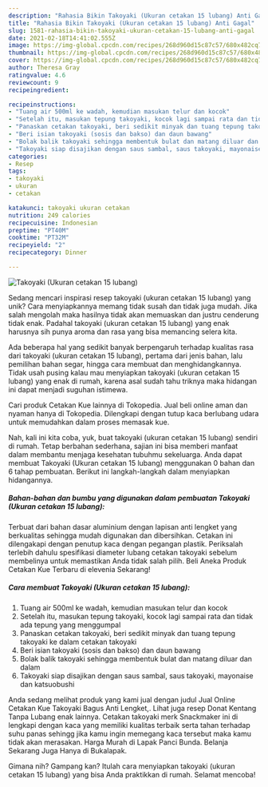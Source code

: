```yaml
---
description: "Rahasia Bikin Takoyaki (Ukuran cetakan 15 lubang) Anti Gagal"
title: "Rahasia Bikin Takoyaki (Ukuran cetakan 15 lubang) Anti Gagal"
slug: 1581-rahasia-bikin-takoyaki-ukuran-cetakan-15-lubang-anti-gagal
date: 2021-02-18T14:41:02.555Z
image: https://img-global.cpcdn.com/recipes/268d960d15c87c57/680x482cq70/takoyaki-ukuran-cetakan-15-lubang-foto-resep-utama.jpg
thumbnail: https://img-global.cpcdn.com/recipes/268d960d15c87c57/680x482cq70/takoyaki-ukuran-cetakan-15-lubang-foto-resep-utama.jpg
cover: https://img-global.cpcdn.com/recipes/268d960d15c87c57/680x482cq70/takoyaki-ukuran-cetakan-15-lubang-foto-resep-utama.jpg
author: Theresa Gray
ratingvalue: 4.6
reviewcount: 9
recipeingredient:

recipeinstructions:
- "Tuang air 500ml ke wadah, kemudian masukan telur dan kocok"
- "Setelah itu, masukan tepung takoyaki, kocok lagi sampai rata dan tidak ada tepung yang menggumpal"
- "Panaskan cetakan takoyaki, beri sedikit minyak dan tuang tepung takoyaki ke dalam cetakan takoyaki"
- "Beri isian takoyaki (sosis dan bakso) dan daun bawang"
- "Bolak balik takoyaki sehingga membentuk bulat dan matang diluar dan dalam"
- "Takoyaki siap disajikan dengan saus sambal, saus takoyaki, mayonaise dan katsuobushi"
categories:
- Resep
tags:
- takoyaki
- ukuran
- cetakan

katakunci: takoyaki ukuran cetakan 
nutrition: 249 calories
recipecuisine: Indonesian
preptime: "PT40M"
cooktime: "PT32M"
recipeyield: "2"
recipecategory: Dinner

---
```



![Takoyaki (Ukuran cetakan 15 lubang)](https://img-global.cpcdn.com/recipes/268d960d15c87c57/680x482cq70/takoyaki-ukuran-cetakan-15-lubang-foto-resep-utama.jpg)

Sedang mencari inspirasi resep takoyaki (ukuran cetakan 15 lubang) yang unik? Cara menyiapkannya memang tidak susah dan tidak juga mudah. Jika salah mengolah maka hasilnya tidak akan memuaskan dan justru cenderung tidak enak. Padahal takoyaki (ukuran cetakan 15 lubang) yang enak harusnya sih punya aroma dan rasa yang bisa memancing selera kita.

Ada beberapa hal yang sedikit banyak berpengaruh terhadap kualitas rasa dari takoyaki (ukuran cetakan 15 lubang), pertama dari jenis bahan, lalu pemilihan bahan segar, hingga cara membuat dan menghidangkannya. Tidak usah pusing kalau mau menyiapkan takoyaki (ukuran cetakan 15 lubang) yang enak di rumah, karena asal sudah tahu triknya maka hidangan ini dapat menjadi suguhan istimewa.

Cari produk Cetakan Kue lainnya di Tokopedia. Jual beli online aman dan nyaman hanya di Tokopedia. Dilengkapi dengan tutup kaca berlubang udara untuk memudahkan dalam proses memasak kue.


Nah, kali ini kita coba, yuk, buat takoyaki (ukuran cetakan 15 lubang) sendiri di rumah. Tetap berbahan sederhana, sajian ini bisa memberi manfaat dalam membantu menjaga kesehatan tubuhmu sekeluarga. Anda dapat membuat Takoyaki (Ukuran cetakan 15 lubang) menggunakan 0 bahan dan 6 tahap pembuatan. Berikut ini langkah-langkah dalam menyiapkan hidangannya.

<!--inarticleads1-->

##### Bahan-bahan dan bumbu yang digunakan dalam pembuatan Takoyaki (Ukuran cetakan 15 lubang):



Terbuat dari bahan dasar aluminium dengan lapisan anti lengket yang berkualitas sehingga mudah digunakan dan dibersihkan. Cetakan ini dilengakapi dengan penutup kaca dengan pegangan plastik. Periksalah terlebih dahulu spesifikasi diameter lubang cetakan takoyaki sebelum membelinya untuk memastikan Anda tidak salah pilih. Beli Aneka Produk Cetakan Kue Terbaru di elevenia Sekarang! 

<!--inarticleads2-->

##### Cara membuat Takoyaki (Ukuran cetakan 15 lubang):

1. Tuang air 500ml ke wadah, kemudian masukan telur dan kocok
1. Setelah itu, masukan tepung takoyaki, kocok lagi sampai rata dan tidak ada tepung yang menggumpal
1. Panaskan cetakan takoyaki, beri sedikit minyak dan tuang tepung takoyaki ke dalam cetakan takoyaki
1. Beri isian takoyaki (sosis dan bakso) dan daun bawang
1. Bolak balik takoyaki sehingga membentuk bulat dan matang diluar dan dalam
1. Takoyaki siap disajikan dengan saus sambal, saus takoyaki, mayonaise dan katsuobushi


Anda sedang melihat produk yang kami jual dengan judul Jual Online Cetakan Kue Takoyaki Bagus Anti Lengket,. Lihat juga resep Donat Kentang Tanpa Lubang enak lainnya. Cetakan takoyaki merk Snackmaker ini di lengkapi dengan kaca yang memiliki kualitas terbaik serta tahan terhadap suhu panas sehingg jika kamu ingin memegang kaca tersebut maka kamu tidak akan merasakan. Harga Murah di Lapak Panci Bunda. Belanja Sekarang Juga Hanya di Bukalapak. 

Gimana nih? Gampang kan? Itulah cara menyiapkan takoyaki (ukuran cetakan 15 lubang) yang bisa Anda praktikkan di rumah. Selamat mencoba!
